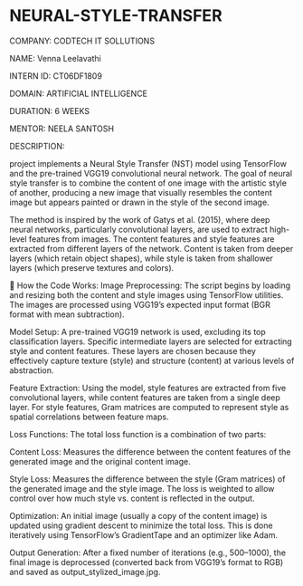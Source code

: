 # NEURAL-STYLE-TRANSFER

COMPANY: CODTECH IT SOLLUTIONS

NAME: Venna Leelavathi

INTERN ID: CT06DF1809

DOMAIN: ARTIFICIAL INTELLIGENCE

DURATION: 6 WEEKS

MENTOR: NEELA SANTOSH

DESCRIPTION:

project implements a Neural Style Transfer (NST) model using TensorFlow and the pre-trained VGG19 convolutional neural network. The goal of neural style transfer is to combine the content of one image with the artistic style of another, producing a new image that visually resembles the content image but appears painted or drawn in the style of the second image.

The method is inspired by the work of Gatys et al. (2015), where deep neural networks, particularly convolutional layers, are used to extract high-level features from images. The content features and style features are extracted from different layers of the network. Content is taken from deeper layers (which retain object shapes), while style is taken from shallower layers (which preserve textures and colors).

📌 How the Code Works:
Image Preprocessing:
The script begins by loading and resizing both the content and style images using TensorFlow utilities. The images are processed using VGG19’s expected input format (BGR format with mean subtraction).

Model Setup:
A pre-trained VGG19 network is used, excluding its top classification layers. Specific intermediate layers are selected for extracting style and content features. These layers are chosen because they effectively capture texture (style) and structure (content) at various levels of abstraction.

Feature Extraction:
Using the model, style features are extracted from five convolutional layers, while content features are taken from a single deep layer. For style features, Gram matrices are computed to represent style as spatial correlations between feature maps.

Loss Functions:
The total loss function is a combination of two parts:

Content Loss: Measures the difference between the content features of the generated image and the original content image.

Style Loss: Measures the difference between the style (Gram matrices) of the generated image and the style image.
The loss is weighted to allow control over how much style vs. content is reflected in the output.

Optimization:
An initial image (usually a copy of the content image) is updated using gradient descent to minimize the total loss. This is done iteratively using TensorFlow’s GradientTape and an optimizer like Adam.

Output Generation:
After a fixed number of iterations (e.g., 500–1000), the final image is deprocessed (converted back from VGG19’s format to RGB) and saved as output_stylized_image.jpg.









